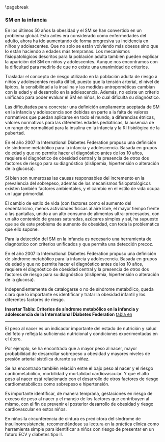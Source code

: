 \pagebreak

### SM en la infancia

En los últimos 50 años la obesidad y el SM se han convertido en un problema global. Esto antes era considerado como enfermedades del adulto, ahora ha ido aumentando de forma progresiva su incidencia en niños y adolescentes. Que no solo se están volviendo más obesos sino que lo están haciendo a edades más tempranas. Los mecanismos fisiopatológicos descritos para la población adulta también pueden explicar la aparición del SM en niños y adolescentes.
Aunque nos encontramos con la dificultad para medirlo de que no existe una unanimidad de criterios.

Trasladar el concepto de riesgo utilizado en la población adulta de riesgo a niños y adolescentes resulta difícil, puesto que la tensión arterial, el nivel de lípidos, la sensibilidad a la insulina y las medidas antropométicas cambian con la edad y el desarrollo en la adolescencia. Además, no existe un criterio unificado para poder evaluar el SM en niños, lo cual dificulta su diagnóstico.

Las dificultades para concretar una definición ampliamente aceptada de SM en la infancia y adolescencia son debidas en parte a la falta de valores normativos que puedan aplicarse en todo el mundo, a diferencias étnicas, valores normativos para las diferentes edades pediátricas, la ausencia de un rango de normalidad para la insulina en la infancia y la RI fisiológica de la pubertad.

En el año 2007 la International Diabetes Federation propuso una definición de síndrome metabólico para la infancia y adolescencia. Basada en grupos de edad y que no permite hacer el diagnóstico antes de los 10 años, requiere el diagnóstico de obesidad central y la presencia de otros dos factores de riesgo para su diagnóstico (dislipemia, hipertensión o alteración de la glucosa).

Si bien son numerosas las causas responsables del incremento en la prevalencia del sobrepeso, además de los mecanismos fisiopatológicos existen también factores ambientales, y el cambio en el estilo de vida ocupa un lugar primordial.

El cambio de estilo de vida (con factores como el aumento del sedentarismo, menos actividades físicas al aire libre, el mayor tiempo frente a las pantallas, unido a un alto consumo de alimentos ultra-procesados, con un alto contenido de grasas saturadas, azúcares simples y sal, ha supuesto que se de este problema de aumento de obesidad, con toda la problemática que ello supone.

Para la detección del SM en la infancia es necesario una herramienta de diagnóstico con criterios unificados y que permita una detección precoz.

En el año 2007 la International Diabetes Federation propuso una definición de síndrome metabólico para la infancia y adolescencia. Basada en grupos de edad y que no permite hacer el diagnóstico antes de los 10 años, requiere el diagnóstico de obesidad central y la presencia de otros dos factores de riesgo para su diagnóstico (dislipemia, hipertensión o alteración de la glucosa).

Independientemente de catalogarse o no de síndrome metabólico, queda claro que lo importante es identificar y tratar la obesidad infantil y los diferentes factores de riesgo.

**Insertar Tabla: Criterios de síndrome metabólico en la infancia y adolescencia de la International Diabetes Federation** [tabla en](/docs/documentacion/Obesidad_y_sindrome_metabolico.pdf)



--- 

El peso al nacer es un indicador importante del estado de nutrición y salud del feto y refleja la suficiencia nutricional y condiciones experimentadas en el útero.

Por ejemplo, se ha encontrado que a mayor peso al nacer, mayor probabilidad de desarrollar sobrepeso u obesidad y mayores niveles de presión arterial sistólica durante su niñez.

Se ha encontrado también relación entre el bajo peso al nacer y el riesgo cardiometabólico, morbilidad y mortalidad cardiovascular. Y que el alto peso al nacer está relacionado con el desarrollo de otros factores de riesgo cardiometabólicos como sobrepeso e hipertensión.

Es importante identificar, de manera temprana, gestaciones en riesgo de exceso de peso al nacer y el manejo de los factores que contribuyen al mismo, con el fin de prevenir el posterior desarrollo de obesidad y riesgo cardiovascular en estos niños.

En niños la circunferencia de cintura es predictora del síndrome de insulinorresistencia, recomendándose su lectura en la práctica clínica como herramienta simple para identificar a niños con riesgo de presentar en un futuro ECV y diabetes tipo II.



